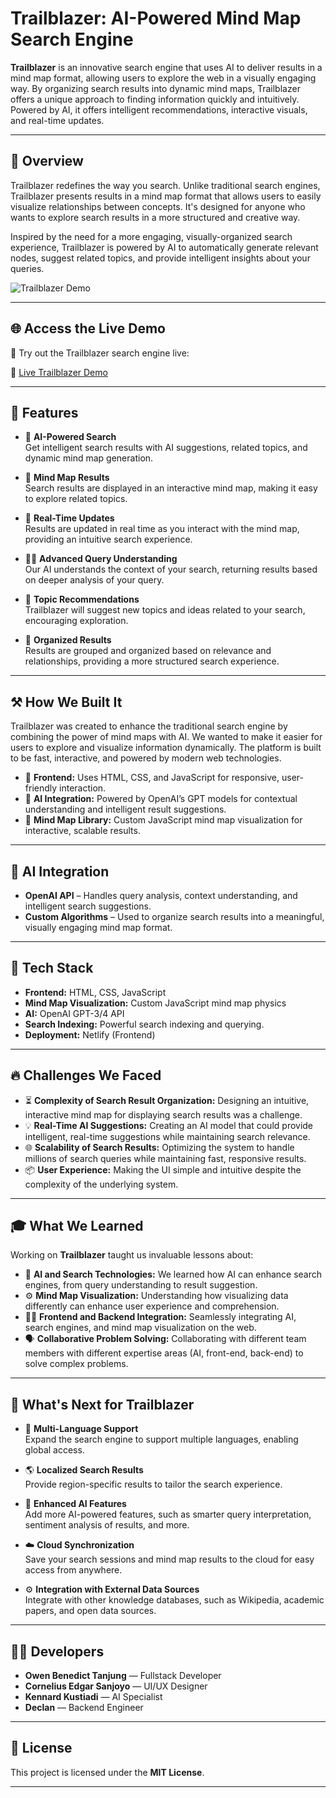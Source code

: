 # Trailblazer: AI-Powered Mind Map Search Engine

**Trailblazer** is an innovative search engine that uses AI to deliver results in a mind map format, allowing users to explore the web in a visually engaging way. By organizing search results into dynamic mind maps, Trailblazer offers a unique approach to finding information quickly and intuitively. Powered by AI, it offers intelligent recommendations, interactive visuals, and real-time updates.

---

## 📱 Overview

Trailblazer redefines the way you search. Unlike traditional search engines, Trailblazer presents results in a mind map format that allows users to easily visualize relationships between concepts. It's designed for anyone who wants to explore search results in a more structured and creative way.

Inspired by the need for a more engaging, visually-organized search experience, Trailblazer is powered by AI to automatically generate relevant nodes, suggest related topics, and provide intelligent insights about your queries.

![Trailblazer Demo](mindmapdemo.png)

---

## 🌐 Access the Live Demo

🚀 Try out the Trailblazer search engine live:

🔗 [Live Trailblazer Demo](https://super-cheesecake-731ed1.netlify.app/et1)

---

## 🚀 Features

- 🤖 **AI-Powered Search**  
  Get intelligent search results with AI suggestions, related topics, and dynamic mind map generation.

- 🧠 **Mind Map Results**  
  Search results are displayed in an interactive mind map, making it easy to explore related topics.

- 🔄 **Real-Time Updates**  
  Results are updated in real time as you interact with the mind map, providing an intuitive search experience.

- 🧑‍💻 **Advanced Query Understanding**  
  Our AI understands the context of your search, returning results based on deeper analysis of your query.

- 🔄 **Topic Recommendations**  
  Trailblazer will suggest new topics and ideas related to your search, encouraging exploration.

- 📂 **Organized Results**  
  Results are grouped and organized based on relevance and relationships, providing a more structured search experience.

---

## ⚒️ How We Built It

Trailblazer was created to enhance the traditional search engine by combining the power of mind maps with AI. We wanted to make it easier for users to explore and visualize information dynamically. The platform is built to be fast, interactive, and powered by modern web technologies.

- 🔹 **Frontend:** Uses HTML, CSS, and JavaScript for responsive, user-friendly interaction.
- 🔹 **AI Integration:** Powered by OpenAI’s GPT models for contextual understanding and intelligent result suggestions.
- 🔹 **Mind Map Library:** Custom JavaScript mind map visualization for interactive, scalable results.

---

## 🧠 AI Integration

- **OpenAI API** – Handles query analysis, context understanding, and intelligent search suggestions.
- **Custom Algorithms** – Used to organize search results into a meaningful, visually engaging mind map format.

---

## 🔧 Tech Stack

- **Frontend:** HTML, CSS, JavaScript
- **Mind Map Visualization:** Custom JavaScript mind map physics
- **AI:** OpenAI GPT-3/4 API
- **Search Indexing:** Powerful search indexing and querying.
- **Deployment:** Netlify (Frontend)

---

## 🔥 Challenges We Faced

- ⏳ **Complexity of Search Result Organization:** Designing an intuitive, interactive mind map for displaying search results was a challenge.
- 💡 **Real-Time AI Suggestions:** Creating an AI model that could provide intelligent, real-time suggestions while maintaining search relevance.
- 🌐 **Scalability of Search Results:** Optimizing the system to handle millions of search queries while maintaining fast, responsive results.
- 📦 **User Experience:** Making the UI simple and intuitive despite the complexity of the underlying system.

---

## 🎓 What We Learned

Working on **Trailblazer** taught us invaluable lessons about:

- 👥 **AI and Search Technologies:** We learned how AI can enhance search engines, from query understanding to result suggestion.
- ⚙️ **Mind Map Visualization:** Understanding how visualizing data differently can enhance user experience and comprehension.
- 🧑‍💻 **Frontend and Backend Integration:** Seamlessly integrating AI, search engines, and mind map visualization on the web.
- 🗣️ **Collaborative Problem Solving:** Collaborating with different team members with different expertise areas (AI, front-end, back-end) to solve complex problems.

---

## 🔮 What's Next for Trailblazer

- 📁 **Multi-Language Support**  
  Expand the search engine to support multiple languages, enabling global access.

- 🌎 **Localized Search Results**  
  Provide region-specific results to tailor the search experience.

- 🧠 **Enhanced AI Features**  
  Add more AI-powered features, such as smarter query interpretation, sentiment analysis of results, and more.

- ☁️ **Cloud Synchronization**  
  Save your search sessions and mind map results to the cloud for easy access from anywhere.

- ⚙️ **Integration with External Data Sources**  
  Integrate with other knowledge databases, such as Wikipedia, academic papers, and open data sources.

---

## 👨‍💻 Developers

- **Owen Benedict Tanjung** — Fullstack Developer
- **Cornelius Edgar Sanjoyo** — UI/UX Designer
- **Kennard Kustiadi** — AI Specialist
- **Declan** — Backend Engineer

---

## 🔧 License

This project is licensed under the **MIT License**.

---
